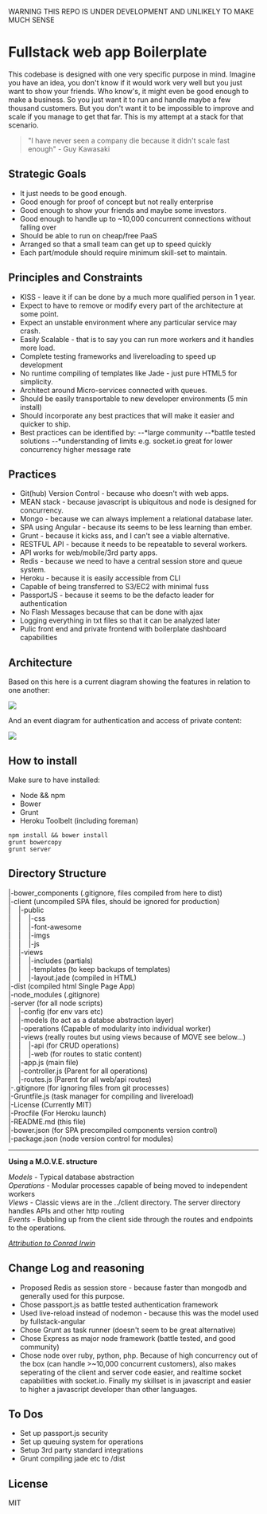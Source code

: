 WARNING THIS REPO IS UNDER DEVELOPMENT AND UNLIKELY TO MAKE MUCH SENSE

# Fullstack web app Boilerplate
This codebase is designed with one very specific purpose in mind. Imagine you have an idea, you don't know if it would work very well but you just want to show your friends. Who know's, it might even be good enough to make a business. So you just want it to run and handle maybe a few thousand customers. But you don't want it to be impossible to improve and scale if you manage to get that far. This is my attempt at a stack for that scenario.

>"I have never seen a company die because it didn't scale fast enough" - Guy Kawasaki

## Strategic Goals
* It just needs to be good enough.
* Good enough for proof of concept but not really enterprise
* Good enough to show your friends and maybe some investors.
* Good enough to handle up to ~10,000 concurrent connections without falling over
* Should be able to run on cheap/free PaaS 
* Arranged so that a small team can get up to speed quickly
* Each part/module should require minimum skill-set to maintain.

## Principles and Constraints
* KISS - leave it if can be done by a much more qualified person in 1 year.
* Expect to have to remove or modify every part of the architecture at some point.
* Expect an unstable environment where any particular service may crash.
* Easily Scalable - that is to say you can run more workers and it handles more load.
* Complete testing frameworks and livereloading to speed up development
* No runtime compiling of templates like Jade - just pure HTML5 for simplicity.
* Architect around Micro-services connected with queues.
* Should be easily transportable to new developer environments (5 min install)
* Should incorporate any best practices that will make it easier and quicker to ship.
* Best practices can be identified by:
--*large community
--*battle tested solutions
--*understanding of limits e.g. socket.io great for lower concurrency higher message rate

## Practices 
* Git(hub) Version Control - because who doesn't with web apps.
* MEAN stack - because javascript is ubiquitous and node is designed for concurrency.
* Mongo - because we can always implement a relational database later.
* SPA using Angular - because its seems to be less learning than ember.
* Grunt - because it kicks ass, and I can't see a viable alternative.
* RESTFUL API - because it needs to be repeatable to several workers.
* API works for web/mobile/3rd party apps.
* Redis - because we need to have a central session store and queue system.
* Heroku - because it is easily accessible from CLI
* Capable of being transferred to S3/EC2 with minimal fuss
* PassportJS - because it seems to be the defacto leader for authentication
* No Flash Messages because that can be done with ajax
* Logging everything in txt files so that it can be analyzed later
* Pulic front end and private frontend with boilerplate dashboard capabilities

## Architecture
Based on this here is a current diagram showing the features in relation to one another:

![](https://docs.google.com/drawings/d/1tSR0bjQJglcT-38VVY8FT1DqkZZMFQ57_A02aRPiqEk/pub?w=961&h=581)

And an event diagram for authentication and access of private content:

![](https://docs.google.com/drawings/d/1ehHzQOMKdGw2ARZzDgZufGvjqbyw9RFU8Q0K3L6NMU4/pub?w=960&h=720)


## How to install
Make sure to have installed:

* Node && npm
* Bower
* Grunt
* Heroku Toolbelt (including foreman)

``` 
npm install && bower install
grunt bowercopy
grunt server
```

## Directory Structure
|-bower_components (.gitignore, files compiled from here to dist)  
|-client (uncompiled SPA files, should be ignored for production)  
|&nbsp;&nbsp;&nbsp;&nbsp;|-public  
|&nbsp;&nbsp;&nbsp;&nbsp;|&nbsp;&nbsp;&nbsp;&nbsp;|-css  
|&nbsp;&nbsp;&nbsp;&nbsp;|&nbsp;&nbsp;&nbsp;&nbsp;|-font-awesome  
|&nbsp;&nbsp;&nbsp;&nbsp;|&nbsp;&nbsp;&nbsp;&nbsp;|-imgs  
|&nbsp;&nbsp;&nbsp;&nbsp;|&nbsp;&nbsp;&nbsp;&nbsp;|-js  
|&nbsp;&nbsp;&nbsp;&nbsp;|-views    
|&nbsp;&nbsp;&nbsp;&nbsp;|&nbsp;&nbsp;&nbsp;&nbsp;|-includes (partials)  
|&nbsp;&nbsp;&nbsp;&nbsp;|&nbsp;&nbsp;&nbsp;&nbsp;|-templates (to keep backups of templates)  
|&nbsp;&nbsp;&nbsp;&nbsp;|&nbsp;&nbsp;&nbsp;&nbsp;|-layout.jade (compiled in HTML)  
|-dist (compiled html Single Page App)  
|-node_modules (.gitignore)  
|-server (for all node scripts)  
|&nbsp;&nbsp;&nbsp;&nbsp;|-config (for env vars etc)     
|&nbsp;&nbsp;&nbsp;&nbsp;|-models (to act as a databse abstraction layer)  
|&nbsp;&nbsp;&nbsp;&nbsp;|-operations (Capable of modularity into individual worker)  
|&nbsp;&nbsp;&nbsp;&nbsp;|-views (really routes but using views because of MOVE see below...)  
|&nbsp;&nbsp;&nbsp;&nbsp;|&nbsp;&nbsp;&nbsp;&nbsp;|-api (for CRUD operations)  
|&nbsp;&nbsp;&nbsp;&nbsp;|&nbsp;&nbsp;&nbsp;&nbsp;|-web  (for routes to static content)  
|&nbsp;&nbsp;&nbsp;&nbsp;|-app.js (main file)   
|&nbsp;&nbsp;&nbsp;&nbsp;|-controller.js (Parent for all operations)   
|&nbsp;&nbsp;&nbsp;&nbsp;|-routes.js (Parent for all web/api routes)   
|-.gitignore (for ignoring files from git processes)   
|-Gruntfile.js (task manager for compiling and livereload)   
|-License (Currently MIT)   
|-Procfile (For Heroku launch)   
|-README.md (this file)   
|-bower.json (for SPA precompiled components version control)   
|-package.json (node version control for modules)   

---

**Using a M.O.V.E. structure**

*Models* - Typical  database abstraction  
*Operations* - Modular processes capable of being moved to independent workers    
*Views* - Classic views are in the ../client directory. The server directory handles APIs and other http routing  
*Events* - Bubbling up from the client side through the routes and endpoints to the operations.  
  
[*Attribution to Conrad Irwin*](https://cirw.in/blog/time-to-move-on)

## Change Log and reasoning

* Proposed Redis as session store - because faster than mongodb and generally used for this purpose.
* Chose passport.js as battle tested authentication framework
* Used live-reload instead of nodemon - because this was the model used by fullstack-angular
* Chose Grunt as task runner (doesn't seem to be great alternative)
* Chose Express as major node framework (battle tested, and good community)
* Chose node over ruby, python, php. Because of high concurrency out of the box (can handle >~10,000 concurrent customers), also makes seperating of the client and server code easier, and realtime socket capabilities with socket.io. Finally my skillset is in javascript and easier to higher a javascript developer than other languages.

## To Dos
* Set up passport.js security
* Set up queuing system for operations
* Setup 3rd party standard integrations
* Grunt compiling jade etc to /dist

## License
MIT